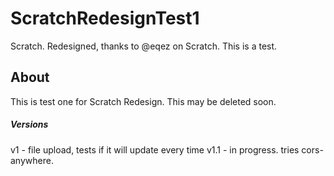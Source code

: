 # ScratchRedesignTest1
Scratch. Redesigned, thanks to @eqez on Scratch. This is a test.

## About
This is test one for Scratch Redesign. This may be deleted soon.

##### Versions
v1 - file upload, tests if it will update every time
v1.1 - in progress. tries cors-anywhere.
